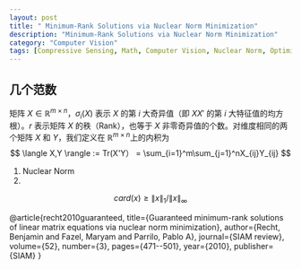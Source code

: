 ```yaml
---
layout: post
title: " Minimum-Rank Solutions via Nuclear Norm Minimization"
description: "Minimum-Rank Solutions via Nuclear Norm Minimization"
category: "Computer Vision"
tags: [Compressive Sensing, Math, Computer Vision, Nuclear Norm, Optimization, Minimum-Rank]
---
```


## 几个范数
矩阵 $X \in \mathbb{R}^{m \times n}$，$\sigma_i(X)$ 表示 $X$ 的第 $i$ 大奇异值（即 $XX'$ 的第 $i$ 大特征值的均方根）。$r$ 表示矩阵 $X$ 的秩（Rank），也等于 $X$ 非零奇异值的个数。对维度相同的两个矩阵 $X$ 和 $Y$，我们定义在 $\mathbb{R}^{m \times n}$上的内积为
$$
\langle X,Y \rangle := Tr(X'Y） = \sum_{i=1}^m\sum_{j=1}^nX_{ij}Y_{ij}
$$

1. Nuclear Norm 
2. 

$$
card(x) \ge \|x\|_1/\|x\|_{\infty}
$$

@article{recht2010guaranteed,
  title={Guaranteed minimum-rank solutions of linear matrix equations via nuclear norm minimization},
  author={Recht, Benjamin and Fazel, Maryam and Parrilo, Pablo A},
  journal={SIAM review},
  volume={52},
  number={3},
  pages={471--501},
  year={2010},
  publisher={SIAM}
}